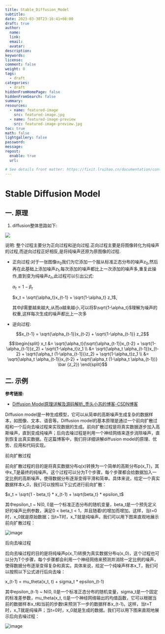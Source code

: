 ```yaml
---
title: Stable_Diffusion_Model
subtitle:
date: 2023-03-30T23:16:41+08:00
draft: true
author:
  name:
  link:
  email:
  avatar:
description:
keywords:
license:
comment: false
weight: 0
tags:
  - draft
categories:
  - draft
hiddenFromHomePage: false
hiddenFromSearch: false
summary:
resources:
  - name: featured-image
    src: featured-image.jpg
  - name: featured-image-preview
    src: featured-image-preview.jpg
toc: true
math: false
lightgallery: false
password:
message:
repost:
  enable: true
  url:

# See details front matter: https://fixit.lruihao.cn/documentation/content/#front-matter
---
```


<!--more-->
# Stable Diffusion Model

## 一. 原理

1. diffusion整体思路如下:

![](https://pic.imgdb.cn/item/642706d1a682492fcc74e9bd.jpg)

说明: 整个过程主要分为正向过程和逆向过程.正向过程主要是将图像转化为纯噪声的过程,而逆向过程正好相反,是将纯噪声还原为原图像的过程.

- 正向过程:对于一张图像$\alpha_0$我们为它添加一个服从标准正态分布的噪声$z_0$,然后再在此基础上添加噪声$z_1$,每次添加的噪声都比上一次添加的噪声多,重复此操作,直到变为纯噪声$z_n$,此过程可以引出公式:

    $\alpha_t = 1 - \beta_t$ 

    $x_t = \sqrt{\alpha_t}x_{t-1} + \sqrt{1-\alpha_t} z_1$, 

    其中$\beta$需要越来越大,从而$\alpha$越来越小,可以将$\sqrt{1-\alpha_t}$理解为噪声的权重,这样每次生成的噪声都比上一次多

- 逆向过程:

$$x_{t-1} = \sqrt{\alpha_{t-1}}x_{t-2} + \sqrt{1-\alpha_{t-1}} z_2$$

$$\begin{split}
x_t &= \sqrt{\alpha_t}(\sqrt{\alpha_{t-1}}x_{t-2} + \sqrt{1-\alpha_{t-1}}z_2) + \sqrt{1-\alpha_t}z_1 \\
&= \sqrt{\alpha_t \alpha_{t-1}}x_{t-2} + \sqrt{\alpha_t (1-\alpha_{t-1})}z_2) + \sqrt{1-\alpha_t}z_1 \\ 
&= \sqrt{\alpha_t \alpha_{t-1}}x_{t-2} + \sqrt{\alpha_t (1-\alpha_t \alpha_{t-1})} \bar {z_2}) \end{split}$$

## 二. 示例



**参考链接:**

- [Diffusion Model原理详解及源码解析_秃头小苏的博客-CSDN博客](https://blog.csdn.net/qq_47233366/article/details/128508412)



Diffusion model是一种生成模型，它可以从简单的高斯噪声生成复杂的数据样本，如图像、文本、语音等。Diffusion model的基本原理是通过一个前向扩散过程和一个后向去噪过程来实现数据的生成。前向扩散过程是将真实数据逐步加入高斯噪声，直到变成纯噪声；后向去噪过程是利用一个神经网络来逐步消除噪声，直到恢复出真实数据。在这篇博客中，我们将详细讲解diffusion model的原理、优势、应用和代码实现。

前向扩散过程

前向扩散过程的目的是将真实数据分布q(x)转换为一个简单的高斯分布p(x_T)，其中x_T是最终的纯噪声。这个过程可以分为T个步骤，每个步骤都会给数据加入一定比例的高斯噪声，使得数据分布逐渐变得平滑和简单。具体来说，给定一个真实数据样本x_0，我们可以按照以下公式进行前向扩散：

$x_t = \sqrt{1 - beta_t} * x_(t-1) + \sqrt{beta_t} * epsilon_t$

其中epsilon_t ~ N(0, I)是一个标准正态分布的随机变量，beta_t是一个预先定义好的噪声比例参数，满足0 < beta_t < 1，并且随着t的增加而增加。这样，当t=0时，x_0就是原始数据；当t=T时，x_T就是纯噪声。我们可以用下图来直观地展示前向扩散过程：

![image](https://pic4.zhimg.com/80/v2-9b8c6f5a2f7d6c3a9f8a7b5c6b3e9d4a_1440w.jpg)

后向去噪过程

后向去噪过程的目的是将纯噪声p(x_T)转换为真实数据分布q(x_0)，这个过程也可以分为T个步骤，每个步骤都会利用一个神经网络来预测并消除一定比例的噪声，使得数据分布逐渐变得复杂和真实。具体来说，给定一个纯噪声样本x_T，我们可以按照以下公式进行后向去噪：

x_(t-1) = mu_theta(x_t, t) + sigma_t * epsilon_(t-1)

其中epsilon_(t-1) ~ N(0, I)是一个标准正态分布的随机变量，sigma_t是一个固定的标准差参数，mu_theta(x_t, t)是一个神经网络输出的均值函数，它可以根据当前的数据样本x_t和当前的步数t来预测下一步的数据样本x_(t-1)。这样，当t=T时，x_T就是纯噪声；当t=0时，x_0就是生成的数据。我们可以用下图来直观地展示后向去噪过程：

![image](https://pic2.zhimg.com/80/v2-5e6f4c6f8b7e5c8d9e3c5d9a7f4b3a6e_1440w.jpg)

